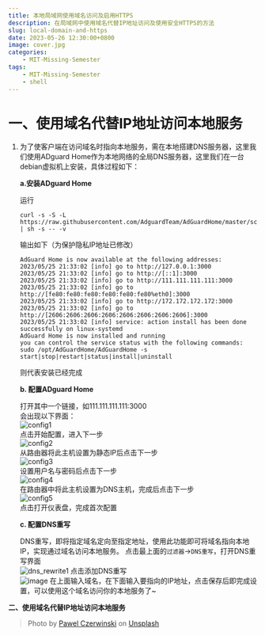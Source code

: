 ```yaml
---
title: 本地局域网使用域名访问及启用HTTPS
description: 在局域网中使用域名代替IP地址访问及使用安全HTTPS的方法
slug: local-domain-and-https
date: 2023-05-26 12:30:00+0800
image: cover.jpg
categories:
    - MIT-Missing-Semester
tags:
    - MIT-Missing-Semester
    - shell
---
```

# **一、使用域名代替IP地址访问本地服务**
1. 为了使客户端在访问域名时指向本地服务，需在本地搭建DNS服务器，这里我们使用ADguard Home作为本地网络的全局DNS服务器，这里我们在一台debian虚拟机上安装，具体过程如下：

    **a.安装ADguard Home**  

    运行
    ````shell
    curl -s -S -L https://raw.githubusercontent.com/AdguardTeam/AdGuardHome/master/scripts/install.sh | sh -s -- -v
    ````
    输出如下（为保护隐私IP地址已修改）
    ````shell
    AdGuard Home is now available at the following addresses:
    2023/05/25 21:33:02 [info] go to http://127.0.0.1:3000
    2023/05/25 21:33:02 [info] go to http://[::1]:3000
    2023/05/25 21:33:02 [info] go to http://111.111.111.111:3000
    2023/05/25 21:33:02 [info] go to http://[fe80:fe80:fe80:fe80:fe80:fe80%eth0]:3000
    2023/05/25 21:33:02 [info] go to http://172.172.172.172:3000
    2023/05/25 21:33:02 [info] go to http://[2606:2606:2606:2606:2606:2606:2606:2606]:3000
    2023/05/25 21:33:02 [info] service: action install has been done successfully on linux-systemd
    AdGuard Home is now installed and running
    you can control the service status with the following commands:
    sudo /opt/AdGuardHome/AdGuardHome -s start|stop|restart|status|install|uninstall
    ````
    则代表安装已经完成

    **b. 配置ADguard Home**  

    打开其中一个链接，如111.111.111.111:3000  
    会出现以下界面：  
    ![config1](https://github.com/HyXiV/hyxiv.github.io/assets/132662822/cb8667bd-8f9b-46c1-9101-c6398b2785d1)  
    点击开始配置，进入下一步  
    ![config2](https://github.com/HyXiV/hyxiv.github.io/assets/132662822/4347bab9-a056-40af-956e-d38d31c55110)  
    从路由器将此主机设置为静态IP后点击下一步  
    ![config3](https://github.com/HyXiV/hyxiv.github.io/assets/132662822/c71f0bf6-3c25-483e-ad2a-457c4c0b4950)  
    设置用户名与密码后点击下一步  
    ![config4](https://github.com/HyXiV/hyxiv.github.io/assets/132662822/c82c3b32-2933-47c0-b6b0-042cc911df0f)  
    在路由器中将此主机设置为DNS主机，完成后点击下一步  
    ![config5](https://github.com/HyXiV/hyxiv.github.io/assets/132662822/aade529e-bac5-4924-994d-12c89be91ad2)  
    点击打开仪表盘，完成首次配置  
    
    **c. 配置DNS重写**
    
    DNS重写，即将指定域名定向至指定地址，使用此功能即可将域名指向本地IP，实现通过域名访问本地服务。
    点击最上面的`过滤器`->`DNS重写`，打开DNS重写界面  
    ![dns_rewrite1](https://github.com/HyXiV/hyxiv.github.io/assets/132662822/43d19fd7-9884-453a-9ad8-439b796e329d)
    点击添加DNS重写  
    ![image](https://github.com/HyXiV/hyxiv.github.io/assets/132662822/27989ceb-e81e-43b5-b197-9102da3d85b9)
    在上面输入域名，在下面输入要指向的IP地址，点击保存后即完成设置，可以使用这个域名访问你的本地服务了~
    
    


    




**二、使用域名代替IP地址访问本地服务**


    

> Photo by [Pawel Czerwinski](https://unsplash.com/@pawel_czerwinski) on [Unsplash](https://unsplash.com/)
